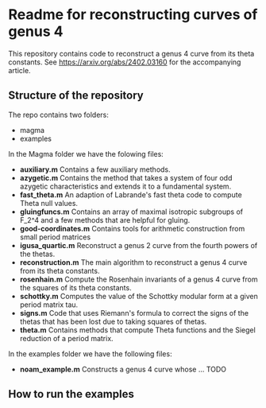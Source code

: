 # Readme for reconstructing curves of genus 4
This repository contains code to reconstruct a genus 4 curve from its theta constants. See https://arxiv.org/abs/2402.03160 for the accompanying article.

## Structure of the repository
The repo contains two folders:

- magma
- examples

In the Magma folder we have the folowing files:
- **auxiliary.m** Contains a few auxiliary methods.
- **azygetic.m** Contains the method that takes a system of four odd azygetic characteristics and extends it to a fundamental system.
- **fast_theta.m** An adaption of Labrande's fast theta code to compute Theta null values.
- **gluingfuncs.m** Contains an array of maximal isotropic subgroups of F_2^4 and a few methods that are helpful for gluing.
- **good-coordinates.m** Contains tools for arithmetic construction from small period matrices
- **igusa_quartic.m** Reconstruct a genus 2 curve from the fourth powers of the thetas.
- **reconstruction.m** The main algorithm to reconstruct a genus 4 curve from its theta constants.
- **rosenhain.m** Compute the Rosenhain invariants of a genus 4 curve from the squares of its theta constants.
- **schottky.m** Computes the value of the Schottky modular form at a given period matrix tau.
- **signs.m** Code that uses Riemann's formula to correct the signs of the thetas that has been lost due to taking squares of thetas.
- **theta.m** Contains methods that compute Theta functions and the Siegel reduction of a period matrix.

In the examples folder we have the following files:
- **noam_example.m** Constructs a genus 4 curve whose ... TODO

## How to run the examples

